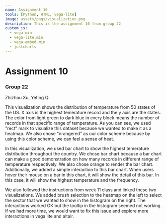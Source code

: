 ```yaml
---
name: Assignment 10
tools: [Python, HTML, vega-lite]
image: assets/pngs/visualization.png
description: This is the assignment 10 from group 22
custom_js:
  - vega.min
  - vega-lite.min
  - vega-embed.min
  - justcharts
---
```


# Assignment 10

### Group 22

Zhizhou Xu, Yeting Qi

<vegachart schema-url="{{ site.baseurl }}/assets/json/rect_temperature.json" style="width: 100%"></vegachart>
This visualization shows the distribution of temperature from 50 states of the US. X axis is the highest temerature record and the y axis are the states. The color from light green to dark blue in every block means the number of records in that specific range of temperature. As you can see, we used "rect" mark to visualize this dataset because we wanted to make it as a heatmap. We also chose "orangered" as our color scheme because by using this color scheme, we can feel a sense of heat.

<vegachart schema-url="{{ site.baseurl }}/assets/json/hist_temperature.json" style="width: 100%"></vegachart>
In this visualization, we used bar chart to show the highest temerature distribution throughout the country. We chose bar chart because a bar chart can make a good demonstration on how many records in different range of temperature respectively. We also chose orange to render the bar chart. Additionally, we added a simple interaction to this bar chart. When users hover their mouse on a bar in this chart, it will show the detail of this bar. In this case, it will show the highest temperature and the frequency.

<vegachart schema-url="{{ site.baseurl }}/assets/json/dashboard_temperature.json" style="width: 100%"></vegachart>
We also followed the instructions from week 11 class and linked these two visualizations. We added brush selection to the heatmap on the left to select the sector that we wanted to show in the histogram on the right. The interactions worked OK but the tooltip in the histogram seemed not working. If we had more time, we would want to fix this issue and explore more interactions in vega lite and altair.
